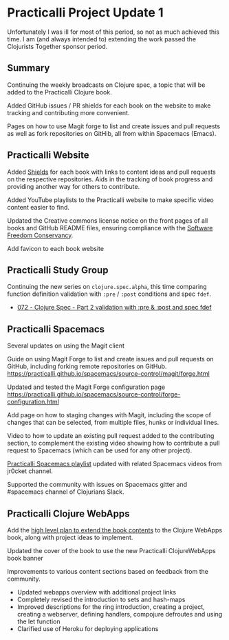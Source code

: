 # Practicalli Project Update 1
Unfortunately I was ill for most of this period, so not as much achieved this time.  I am (and always intended to) extending the work passed the Clojurists Together sponsor period.

## Summary
Continuing the weekly broadcasts on Clojure spec, a topic that will be added to the Practicalli Clojure book.

Added GitHub issues / PR shields for each book on the website to make tracking and contributing more convenient.

Pages on how to use Magit forge to list and create issues and pull requests as well as fork repositories on GitHib, all from within Spacemacs (Emacs).


## Practicalli Website
Added [Shields](https://github.com/badges/shields) for each book with links to content ideas and pull requests on the respective repositories.  Aids in the tracking of book progress and providing another way for others to contribute.

Added YouTube playlists to the Practicalli website to make specific video content easier to find.

Updated the Creative commons license notice on the front pages of all books and GitHub README files, ensuring compliance with the [Software Freedom Conservancy](https://sfconservancy.org/).

Add favicon to each book website


## Practicalli Study Group
Continuing the new series on `clojure.spec.alpha`, this time comparing function definition validation with `:pre` / `:post` conditions and spec `fdef`.

* [072 - Clojure Spec - Part 2 validation with :pre & :post and spec fdef](https://www.youtube.com/watch?v=fOv_z6E30l0&list=PLpr9V-R8ZxiBWGAuncfBRYhZtY5-Bp75s&index=3)


## Practicalli Spacemacs
Several updates on using the Magit client

Guide on using Magit Forge to list and create issues and pull requests on GitHub, including forking remote repositories on GitHub.
https://practicalli.github.io/spacemacs/source-control/magit/forge.html

Updated and tested the Magit Forge configuration page
https://practicalli.github.io/spacemacs/source-control/forge-configuration.html

Add page on how to staging changes with Magit, including the scope of changes that can be selected, from multiple files, hunks or individual lines.

Video to how to update an existing pull request added to the contributing section, to complement the existing video showing how to contribute a pull request to Spacemacs (which can be used for any other project).

[Practicalli Spacemacs playlist](https://www.youtube.com/playlist?list=PLpr9V-R8ZxiCHMl2_dn1Fovcd34Oz45su) updated with related Spacemacs videos from jr0cket channel.

Supported the community with issues on Spacemacs gitter and #spacemacs channel of Clojurians Slack.


## Practicalli Clojure WebApps
Add the [high level plan to extend the book contents](http://practicalli.github.io/clojure-webapps/content-plan.html) to the Clojure WebApps book, along with project ideas to implement.

Updated the cover of the book to use the new Practicalli ClojureWebApps book banner

Improvements to various content sections based on feedback from the community.
* Updated webapps overview with additional project links
* Completely revised the introduction to sets and hash-maps
* Improved descriptions for the ring introduction, creating a project, creating a webserver, defining handlers, compojure defroutes and using the let function
* Clarified use of Heroku for deploying applications
